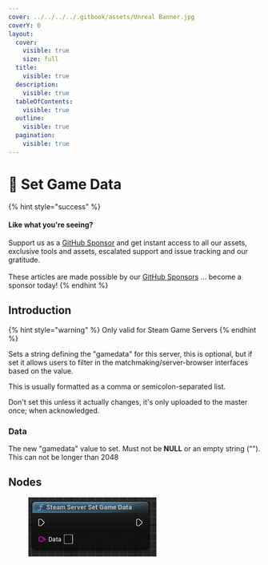 ```yaml
---
cover: ../../../../.gitbook/assets/Unreal Banner.jpg
coverY: 0
layout:
  cover:
    visible: true
    size: full
  title:
    visible: true
  description:
    visible: true
  tableOfContents:
    visible: true
  outline:
    visible: true
  pagination:
    visible: true
---
```


# 🔵 Set Game Data

{% hint style="success" %}
#### Like what you're seeing?

Support us as a [GitHub Sponsor](../../../../become-a-sponsor/) and get instant access to all our assets, exclusive tools and assets, escalated support and issue tracking and our gratitude.\
\
These articles are made possible by our [GitHub Sponsors](../../../../become-a-sponsor/) ... become a sponsor today!
{% endhint %}

## Introduction

{% hint style="warning" %}
Only valid for Steam Game Servers
{% endhint %}

Sets a string defining the "gamedata" for this server, this is optional, but if set it allows users to filter in the matchmaking/server-browser interfaces based on the value.

This is usually formatted as a comma or semicolon-separated list.

Don't set this unless it actually changes, it's only uploaded to the master once; when acknowledged.

### Data

The new "gamedata" value to set. Must not be **NULL** or an empty string (""). This can not be longer than 2048

## Nodes

<figure><img src="../../../../.gitbook/assets/image (287).png" alt=""><figcaption></figcaption></figure>
